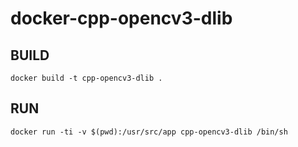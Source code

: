 # docker-cpp-opencv3-dlib

## BUILD
```
docker build -t cpp-opencv3-dlib .
```
## RUN
```
docker run -ti -v $(pwd):/usr/src/app cpp-opencv3-dlib /bin/sh
```
